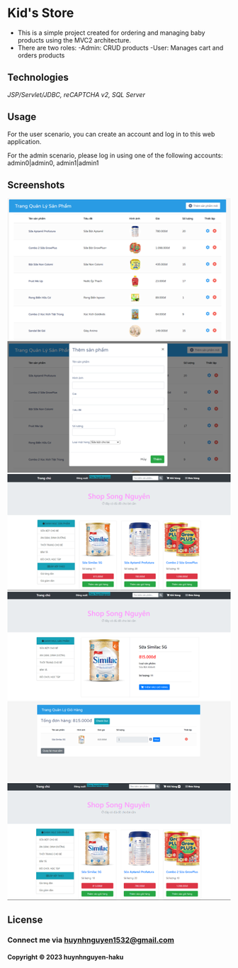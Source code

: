 # Kid's Store

- This is a simple project created for ordering and managing baby products using the MVC2 architecture.
- There are two roles:
  -Admin: CRUD products
  -User: Manages cart and orders products

## Technologies

*JSP/Servlet/JDBC, reCAPTCHA v2, SQL Server*

## Usage

For the user scenario, you can create an account and log in to this web application.

For the admin scenario, please log in using one of the following accounts: admin0|admin0, admin1|admin1

## Screenshots

![screenshot](https://github.com/huynhnguyen-haku/KidStore/blob/main/screenshots/adsc1.png)
![screenshot](https://github.com/huynhnguyen-haku/KidStore/blob/main/screenshots/adsc2.png)
![screenshot](https://github.com/huynhnguyen-haku/KidStore/blob/main/screenshots/ussc1.png)
![screenshot](https://github.com/huynhnguyen-haku/KidStore/blob/main/screenshots/ussc2.png)
![screenshot](https://github.com/huynhnguyen-haku/KidStore/blob/main/screenshots/ussc3.png)
![screenshot](https://github.com/huynhnguyen-haku/KidStore/blob/main/screenshots/ussc4.png)

## License

### Connect me via huynhnguyen1532@gmail.com
#### Copyright &#169; 2023 huynhnguyen-haku


